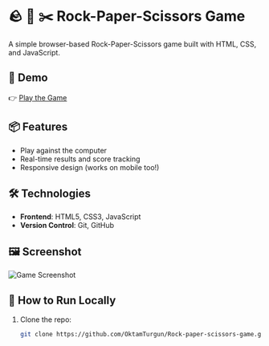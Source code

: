 # 🪨 📄 ✂️ Rock-Paper-Scissors Game

A simple browser-based Rock-Paper-Scissors game built with HTML, CSS, and JavaScript.

## 🔗 Demo
👉 [Play the Game](https://github.com/OktamTurgun/Rock-paper-scissors-game)

## 📦 Features
- Play against the computer
- Real-time results and score tracking
- Responsive design (works on mobile too!)

## 🛠️ Technologies
- **Frontend**: HTML5, CSS3, JavaScript
- **Version Control**: Git, GitHub

## 🖼️ Screenshot
![Game Screenshot](/screenshot.png)

## 🚀 How to Run Locally
1. Clone the repo:
   ```bash
   git clone https://github.com/OktamTurgun/Rock-paper-scissors-game.git

